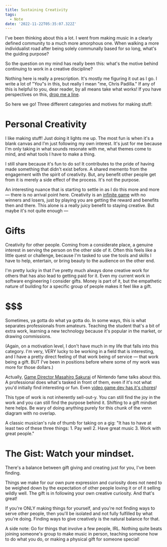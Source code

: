 ```yaml
---
title: Sustaining Creativity
tags:
  - Note
date: '2022-11-22T05:35:07.322Z'
---
```


I've been thinking about this a lot. I went from making music in a clearly defined community to a much more amorphous one. When walking a more individualist road after being solely communally based for so long, what's the guiding purpose?

So the question on my mind has really been this: what's the motive behind continuing to work in a creative discipline?

Nothing here is really a prescription. It's mostly me figuring it out as I go. I write a lot of "You"s in this, but really I mean "me, Chris Padilla." If any of this is helpful to you, dear reader, by all means take what works! If you have perspectives on this, [drop me a line](https://www.chrisdpadilla.com/contact).

So here we go! Three different categories and motives for making stuff:

# Personal Creativity

I like making stuff! Just doing it lights me up. The most fun is when it's a blank canvas and I'm just following my own interest. It's just for me because I'm only taking in what sounds resonate with me, what themes come to mind, and what tools I have to make a thing.

I still share because it's fun to do so! It contributes to the pride of having made something that didn't exist before. A shared memento from the engagement with the spirit of creativity. But, any benefit other people get from it is merely a side effect of the process. It's not the purpose.

An interesting nuance that is starting to settle in as I do this more and more — there is no arrival point here. Creativity is an [infinite game](https://www.amazon.com/Finite-Infinite-Games-James-Carse/dp/1476731713/ref=asc_df_1476731713/?tag=hyprod-20&linkCode=df0&hvadid=312748656151&hvpos=&hvnetw=g&hvrand=1278893926632118954&hvpone=&hvptwo=&hvqmt=&hvdev=c&hvdvcmdl=&hvlocint=&hvlocphy=9026827&hvtargid=pla-466543739503&psc=1) with no winners and losers, just by playing you are getting the reward and benefits then and there. This alone is a really juicy benefit to staying creative. But maybe it's not quite enough —

# Gifts

Creativity for other people. Coming from a considerate place, a genuine interest in serving the person on the other side of it. Often this feels like a little quest or challenge, because I'm tasked to use the tools and skills I have to help, entertain, or bring beauty to the audience on the other end.

I'm pretty lucky in that I've pretty much always done creative work for others that has also lead to getting paid for it. Even my current work in software engineering I consider gifts. Money is part of it, but the empathetic nature of building for a specific group of people makes it feel like a gift.

# $$$

Sometimes, ya gotta do what ya gotta do. In some ways, this is what separates professionals from amateurs. Teaching the student that's a bit of extra work, learning a new technology because it's popular in the market, or drawing commissions.

(Again, on a motivation level, I don't have much in my life that falls into this category. I'm very, VERY lucky to be working in a field that is interesting, and I have a pretty direct feeling of that work being of service — that work being a gift. BUT I've been in positions before where some of my work was more for those dollars.)

Actually, [Game Director Masahiro Sakurai](https://www.youtube.com/watch?v=jlFkxfkICO8&ab_channel=MasahiroSakuraionCreatingGames) of Nintendo fame talks about this. A professional does what's tasked in front of them, even if it's not what you'd initially find interesting or fun. Even [video game dev has it's chores](https://www.chrisdpadilla.com/acnmp)!

This type of work is not inherently sell-out-y. You can still find the joy in the work and you can still find the purpose behind it. Shifting to a gift mindset here helps. Be wary of doing anything purely for this chunk of the venn diagram with no overlap.

A classic musician's rule of thumb for taking on a gig: "It has to have at least two of these three things: 1. Pay well 2. Have great music 3. Work with great people."

# The Gist: Watch your mindset.

There's a balance between gift giving and creating just for you, I've been finding.

Things we make for our own pure expression and curiosity does not need to be weighed down by the expectation of other people loving it or of it selling wildly well. The gift is in following your own creative curiosity. And that's great!

If you're ONLY making things for yourself, and you're not finding ways to serve other people, then you'll be isolated and not fully fulfilled by what you're doing. Finding ways to give creatively is the natural balance for that.

A side note: Go for things that involve a few people, IRL. Nothing quite beats joining someone's group to make music in person, teaching someone how to do what you do, or making a physical gift for someone special!
